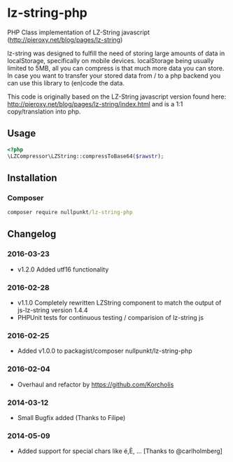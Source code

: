 lz-string-php
=============

PHP Class implementation of LZ-String javascript (http://pieroxy.net/blog/pages/lz-string)

lz-string was designed to fulfill the need of storing large amounts of data in localStorage, specifically on mobile devices. 
localStorage being usually limited to 5MB, all you can compress is that much more data you can store. In case you want 
to transfer your stored data from / to a php backend you can use this library to (en)code the data.  

This code is originally based on the LZ-String javascript version found here: http://pieroxy.net/blog/pages/lz-string/index.html 
and is a 1:1 copy/translation into php. 

## Usage
```php
<?php
\LZCompressor\LZString::compressToBase64($rawstr);
```

## Installation

### Composer
```cmd
composer require nullpunkt/lz-string-php
```

## Changelog
### 2016-03-23 
- v1.2.0 Added utf16 functionality

### 2016-02-28 
- v1.1.0 Completely rewritten LZString component to match the output of js-lz-string version 1.4.4
- PHPUnit tests for continuous testing / comparision of lz-string js

### 2016-02-25 
- Added v1.0.0 to packagist/composer nullpunkt/lz-string-php

### 2016-02-04 
- Overhaul and refactor by https://github.com/Korcholis

### 2014-03-12 
- Small Bugfix added (Thanks to Filipe)

### 2014-05-09 
- Added support for special chars like é,È, ... [Thanks to @carlholmberg]
